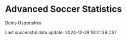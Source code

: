 # Advanced Soccer Statistics
Denis Ostroushko

<!-- gfm -->

Last successful data update: 2024-12-29 16:21:39 CST
